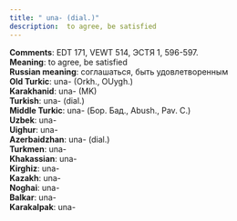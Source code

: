 ```yaml
---
title: " una- (dial.)"
description:  to agree, be satisfied
---
```


<strong>Comments</strong>:  EDT 171, VEWT 514, ЭСТЯ 1, 596-597.<br>
<strong>Meaning</strong>:  to agree, be satisfied<br>
<strong>Russian meaning</strong>:  соглашаться, быть удовлетворенным<br>
<strong>Old Turkic</strong>:  una- (Orkh., OUygh.)<br>
<strong>Karakhanid</strong>:  una- (MK)<br>
<strong>Turkish</strong>:  una- (dial.)<br>
<strong>Middle Turkic</strong>:  una- (Бор. Бад., Abush., Pav. C.)<br>
<strong>Uzbek</strong>:  una-<br>
<strong>Uighur</strong>:  una-<br>
<strong>Azerbaidzhan</strong>:  una- (dial.)<br>
<strong>Turkmen</strong>:  una-<br>
<strong>Khakassian</strong>:  una-<br>
<strong>Kirghiz</strong>:  una-<br>
<strong>Kazakh</strong>:  una-<br>
<strong>Noghai</strong>:  una-<br>
<strong>Balkar</strong>:  una-<br>
<strong>Karakalpak</strong>:  una-<br>


